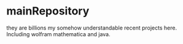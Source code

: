 # mainRepository
they are billions
my somehow understandable recent projects here. Including wolfram mathematica and java.
